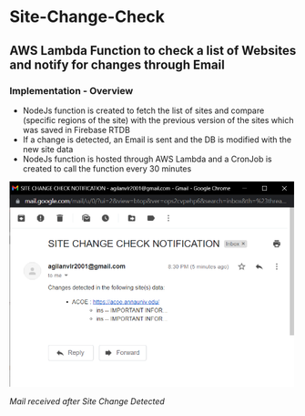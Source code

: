 # Site-Change-Check
## AWS Lambda Function to check a list of Websites and notify for changes through Email

### Implementation - Overview

* NodeJs function is created to fetch the list of sites and compare (specific regions of the site) with the previous version of the sites which was saved in Firebase RTDB
* If a change is detected, an Email is sent and the DB is modified with the new site data
* NodeJs function is hosted through AWS Lambda and a CronJob is created to call the function every 30 minutes



<img src = "screenshots/mail2.png" width=500>

*Mail received after Site Change Detected*